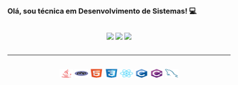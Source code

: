 ### Olá, sou técnica em Desenvolvimento de Sistemas! :computer:

  <br>
  <div align="center">
    <a href="https://www.instagram.com/tha_grc/" target="_blank"><img src="https://img.shields.io/badge/-Instagram-%23E4405F?style=for-the-badge&logo=instagram&logoColor=white" target="_blank"></a> 
    <a href="https://www.linkedin.com/in/thais-garcia-6474a6217/" target="_blank"><img src="https://img.shields.io/badge/-LinkedIn-%230077B5?style=for-the-badge&logo=linkedin&logoColor=white" target="_blank"></a> 
    <a href = "mailto:thaisgarcia.t11@gmail.com"><img src="https://img.shields.io/badge/-Gmail-%23333?style=for-the-badge&logo=gmail&logoColor=white" target="_blank"></a>
  </div>
  <br>
  <hr>

<div style="display: inline_block" align="center"><br>
  <img align="center" alt="Java" height="20" width="30" src="https://raw.githubusercontent.com/devicons/devicon/master/icons/java/java-plain.svg">
  <img align="center" alt="PHP" height="20" width="30" src="https://raw.githubusercontent.com/devicons/devicon/master/icons/php/php-original.svg">
  <img align="center" alt="HTML" height="20" width="30" src="https://raw.githubusercontent.com/devicons/devicon/master/icons/html5/html5-original.svg">
  <img align="center" alt="CSS" height="20" width="30" src="https://raw.githubusercontent.com/devicons/devicon/master/icons/css3/css3-original.svg">
  <img align="center" alt="CSS" height="20" width="30" src="https://raw.githubusercontent.com/devicons/devicon/master/icons/react/react-original.svg">
  <img align="center" alt="Csharp" height="20" width="30" src="https://raw.githubusercontent.com/devicons/devicon/master/icons/c/c-original.svg">
  <img align="center" alt="Csharp" height="20" width="30" src="https://raw.githubusercontent.com/devicons/devicon/master/icons/csharp/csharp-original.svg">
  <img align="center" alt="Csharp" height="20" width="30" src="https://raw.githubusercontent.com/devicons/devicon/master/icons/mysql/mysql-original.svg">
</div>


